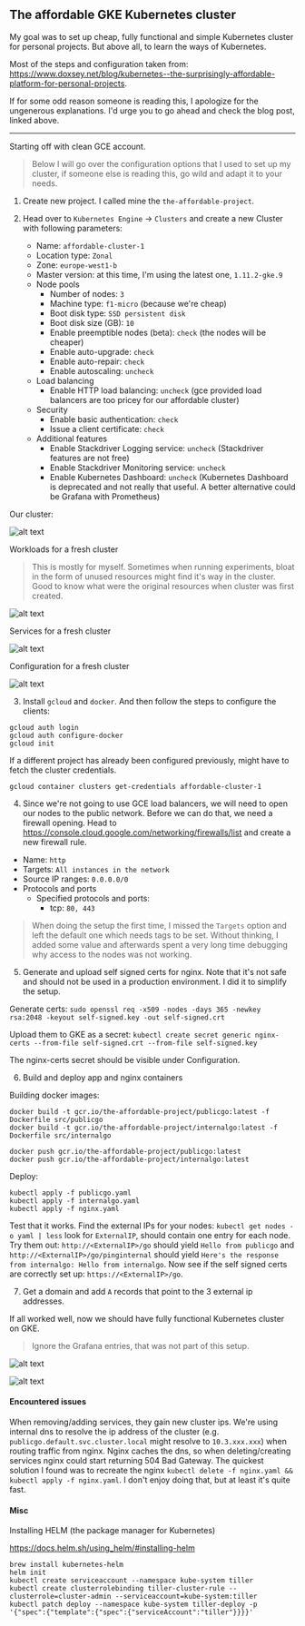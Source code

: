 ## The affordable GKE Kubernetes cluster

My goal was to set up cheap, fully functional and simple Kubernetes cluster for personal projects. But above all, to learn the ways of Kubernetes.

Most of the steps and configuration taken from: https://www.doxsey.net/blog/kubernetes--the-surprisingly-affordable-platform-for-personal-projects.

If for some odd reason someone is reading this, I apologize for the ungenerous explanations. I'd urge you to go ahead and check the blog post, linked above.

-----

Starting off with clean GCE account.

> Below I will go over the configuration options that I used to set up my cluster, if someone else is reading this, go wild and adapt it to your needs.

1. Create new project. I called mine the `the-affordable-project`.

2.  Head over to `Kubernetes Engine` -> `Clusters` and create a new Cluster with following parameters:
    * Name: `affordable-cluster-1`
    * Location type: `Zonal`
    * Zone: `europe-west1-b`
    * Master version: at this time, I'm using the latest one, `1.11.2-gke.9`
    * Node pools
        * Number of nodes: `3`
        * Machine type: `f1-micro` (because we're cheap)
        * Boot disk type: `SSD persistent disk`
        * Boot disk size (GB): `10`
        * Enable preemptible nodes (beta): `check` (the nodes will be cheaper)
        * Enable auto-upgrade: `check`
        * Enable auto-repair: `check`
        * Enable autoscaling: `uncheck`
    * Load balancing
        * Enable HTTP load balancing: `uncheck` (gce provided load balancers are too pricey for our affordable cluster)
    * Security
        * Enable basic authentication: `check`
        * Issue a client certificate: `check` 
    * Additional features
        * Enable Stackdriver Logging service: `uncheck` (Stackdriver features are not free)
        * Enable Stackdriver Monitoring service: `uncheck`
        * Enable Kubernetes Dashboard: `uncheck` (Kubernetes Dashboard is deprecated and not really that useful. A better alternative could be Grafana with Prometheus)

Our cluster:

![alt text](img/1_cluster.png)

Workloads for a fresh cluster
> This is mostly for myself. Sometimes when running experiments, bloat in the form of unused resources might find it's way in the cluster. Good to know what were the original resources when cluster was first created.

![alt text](img/2_workloads.png)

Services for a fresh cluster

![alt text](img/3_services.png)

Configuration for a fresh cluster

![alt text](img/4_configuration.png)

3. Install `gcloud` and `docker`. And then follow the steps to configure the clients:
```
gcloud auth login
gcloud auth configure-docker
gcloud init
```

If a different project has already been configured previously, might have to fetch the cluster credentials.

`gcloud container clusters get-credentials affordable-cluster-1`


4. Since we're not going to use GCE load balancers, we will need to open our nodes to the public network. Before we can do that, we need a firewall opening. Head to https://console.cloud.google.com/networking/firewalls/list and create a new firewall rule.

* Name: `http`
* Targets: `All instances in the network`
* Source IP ranges: `0.0.0.0/0`
* Protocols and ports
    * Specified protocols and ports:
        * tcp: `80, 443`

> When doing the setup the first time, I missed the `Targets` option and left the default one which needs tags to be set. Without thinking, I added some value and afterwards spent a very long time debugging why access to the nodes was not working.


5. Generate and upload self signed certs for nginx. Note that it's not safe and should not be used in a production environment. I did it to simplify the setup.

Generate certs: `sudo openssl req -x509 -nodes -days 365 -newkey rsa:2048 -keyout self-signed.key -out self-signed.crt`

Upload them to GKE as a secret: `kubectl create secret generic nginx-certs --from-file self-signed.crt --from-file self-signed.key`

The nginx-certs secret should be visible under Configuration.

6. Build and deploy app and nginx containers

Building docker images:
```
docker build -t gcr.io/the-affordable-project/publicgo:latest -f Dockerfile src/publicgo
docker build -t gcr.io/the-affordable-project/internalgo:latest -f Dockerfile src/internalgo

docker push gcr.io/the-affordable-project/publicgo:latest
docker push gcr.io/the-affordable-project/internalgo:latest
```

Deploy:
```
kubectl apply -f publicgo.yaml
kubectl apply -f internalgo.yaml
kubectl apply -f nginx.yaml
```

Test that it works. Find the external IPs for your nodes: `kubectl get nodes -o yaml | less` look for `ExternalIP`, should contain one entry for each node. Try them out:
`http://<ExternalIP>/go` should yield `Hello from publicgo` and `http://<ExternalIP>/go/pinginternal` should yield `Here's the response from internalgo: Hello from internalgo`. Now see if the self signed certs are correctly set up: `https://<ExternalIP>/go`.


7. Get a domain and add `A` records that point to the 3 external ip addresses.

If all worked well, now we should have fully functional Kubernetes cluster on GKE.
> Ignore the Grafana entries, that was not part of this setup.

![alt text](img/6_final_workloads.png)

![alt text](img/7_final_services.png)


#### Encountered issues
When removing/adding services, they gain new cluster ips. We're using internal dns to resolve the ip address of the cluster (e.g. `publicgo.default.svc.cluster.local` might resolve to `10.3.xxx.xxx`) when routing traffic from nginx. Nginx caches the dns, so when deleting/creating services nginx could start returning 504 Bad Gateway. The quickest solution I found was to recreate the nginx `kubectl delete -f nginx.yaml && kubectl apply -f nginx.yaml`. I don't enjoy doing that, but at least it's quite fast.















#### Misc
Installing HELM (the package manager for Kubernetes)

https://docs.helm.sh/using_helm/#installing-helm
```
brew install kubernetes-helm
helm init
kubectl create serviceaccount --namespace kube-system tiller
kubectl create clusterrolebinding tiller-cluster-rule --clusterrole=cluster-admin --serviceaccount=kube-system:tiller
kubectl patch deploy --namespace kube-system tiller-deploy -p '{"spec":{"template":{"spec":{"serviceAccount":"tiller"}}}}'
```
